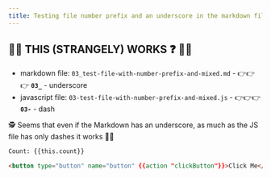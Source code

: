 ```yaml
---
title: Testing file number prefix and an underscore in the markdown file name and dash in the javascript file name
---
```


## 🤔🤔 THIS (STRANGELY) WORKS ❓ 🤔🤔

- markdown file: `03_test-file-with-number-prefix-and-mixed.md`  - 👉👉👉 **`03_`** - underscore
- javascript file: `03-test-file-with-number-prefix-and-mixed.js` - 👉👉👉 **`03-`** - dash

🕵️ Seems that even if the Markdown has an underscore, as much as the JS file has only dashes it works 🤷‍♂️

```html
Count: {{this.count}}

<button type="button" name="button" {{action "clickButton"}}>Click Me</button>
```
